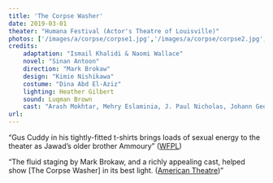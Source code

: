```yaml
---
title: 'The Corpse Washer'
date: 2019-03-01
theater: "Humana Festival (Actor's Theatre of Louisville)"
photos: ['/images/a/corpse/corpse1.jpg','/images/a/corpse/corpse2.jpg','/images/a/corpse/corpse3.jpg', '/images/a/corpse/corpse4.jpg', '/images/a/corpse/corpse5.jpg', '/images/a/corpse/corpse6.jpg' ]
credits:
    adaptation: "Ismail Khalidi & Naomi Wallace"
    novel: "Sinan Antoon"
    direction: "Mark Brokaw"
    design: "Kimie Nishikawa"
    costume: "Dina Abd El-Aziz"
    lighting: Heather Gilbert
    sound: Luqman Brown
    cast: "Arash Mokhtar, Mehry Eslaminia, J. Paul Nicholas, Johann George, Hassan Nazari-Robati, Diana Simonzadeh, Abraham Makany, Gus Cuddy"
url:
---
```


“Gus Cuddy in his tightly-fitted t-shirts brings loads of sexual energy to the theater as Jawad’s older brother Ammoury” ([WFPL](https://wfpl.org/review-periphery-narratives-take-center-stage-in-actors-corpse-washer/))

“The fluid staging by Mark Brokaw, and a richly appealing cast, helped show [The Corpse Washer] in its best light. ([American Theatre](https://wfpl.org/review-periphery-narratives-take-center-stage-in-actors-corpse-washer/))”

